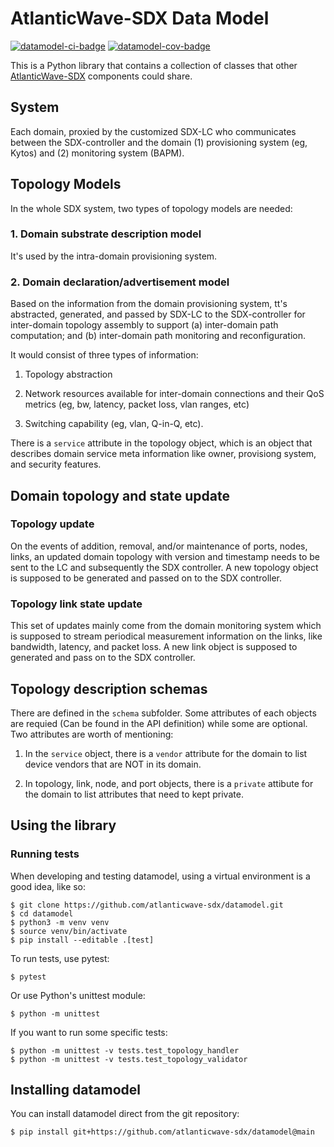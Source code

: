 # AtlanticWave-SDX Data Model

[![datamodel-ci-badge]][datamodel-ci] [![datamodel-cov-badge]][datamodel-cov]

This is a Python library that contains a collection of classes that
other [AtlanticWave-SDX][aw-sdx] components could share.


## System

Each domain, proxied by the customized SDX-LC who communicates between
the SDX-controller and the domain (1) provisioning system (eg, Kytos)
and (2) monitoring system (BAPM).

## Topology Models

In the whole SDX system, two types of topology models are needed: 

### 1. Domain substrate description model

It's used by the intra-domain provisioning system.

### 2. Domain declaration/advertisement model

Based on the information from the domain provisioning system, tt's
abstracted, generated, and passed by SDX-LC to the SDX-controller for
inter-domain topology assembly to support (a) inter-domain path
computation; and (b) inter-domain path monitoring and
reconfiguration. 

It would consist of three types of information: 

1. Topology abstraction

2. Network resources available for inter-domain connections and their
QoS metrics (eg, bw, latency, packet loss, vlan ranges, etc)

3. Switching capability (eg, vlan, Q-in-Q, etc).

There is a `service` attribute in the topology object, which is an
object that describes domain service meta information like owner,
provisiong system, and security features.

## Domain topology and state update

### Topology update

On the events of addition, removal, and/or maintenance of ports,
nodes, links, an updated domain topology with version and timestamp
needs to be sent to the LC and subsequently the SDX controller. A new
topology object is supposed to be generated and passed on to the SDX
controller.

### Topology link state update

This set of updates mainly come from the domain monitoring system
which is supposed to stream periodical measurement information on the
links, like bandwidth, latency, and packet loss. A new link object is
supposed to generated and pass on to the SDX controller.


## Topology description schemas

There are defined in the `schema` subfolder. Some attributes of each
objects are requied (Can be found in the API definition) while some
are optional. Two attributes are worth of mentioning: 

1. In the `service` object, there is a `vendor` attribute for the
domain to list device vendors that are NOT in its domain.

2. In topology, link, node, and port objects, there is a `private`
attibute for the domain to list attributes that need to kept private.
  
## Using the library

### Running tests

When developing and testing datamodel, using a virtual environment is
a good idea, like so:

```console
$ git clone https://github.com/atlanticwave-sdx/datamodel.git
$ cd datamodel
$ python3 -m venv venv
$ source venv/bin/activate
$ pip install --editable .[test]
```

To run tests, use pytest:

```console
$ pytest
```

Or use Python's unittest module:

```console
$ python -m unittest
```

If you want to run some specific tests:

```console
$ python -m unittest -v tests.test_topology_handler
$ python -m unittest -v tests.test_topology_validator
```

## Installing datamodel

You can install datamodel direct from the git repository:

```console
$ pip install git+https://github.com/atlanticwave-sdx/datamodel@main
```

<!-- URLs -->

[aw-sdx]: https://www.atlanticwave-sdx.net/

[datamodel-ci-badge]: https://github.com/atlanticwave-sdx/datamodel/actions/workflows/test.yml/badge.svg
[datamodel-ci]: https://github.com/atlanticwave-sdx/datamodel/actions/workflows/test.yml

[datamodel-cov-badge]: https://coveralls.io/repos/github/atlanticwave-sdx/datamodel/badge.svg?branch=main (Coverage Status)
[datamodel-cov]: https://coveralls.io/github/atlanticwave-sdx/datamodel?branch=main
